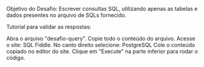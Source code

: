 Objetivo do Desafio:
Escrever consultas SQL, utilizando apenas as tabelas e dados presentes no arquivo de SQLs fornecido.

Tutorial para validar as respostas:

Abra o arquivo "desafio-query".
Copie todo o conteúdo do arquivo.
Acesse o site: SQL Fiddle.
No canto direito selecione: PostgreSQL
Cole o conteúdo copiado no editor do site.
Clique em "Execute" na parte inferior para rodar o código.
